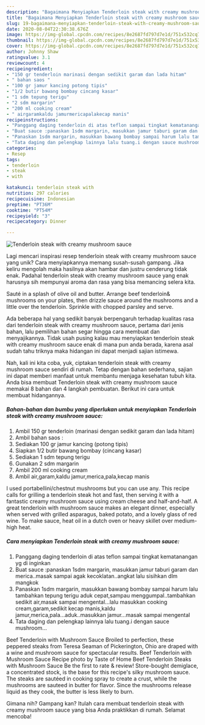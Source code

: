 ```yaml
---
description: "Bagaimana Menyiapkan Tenderloin steak with creamy mushroom sauce yang Lezat Sekali"
title: "Bagaimana Menyiapkan Tenderloin steak with creamy mushroom sauce yang Lezat Sekali"
slug: 19-bagaimana-menyiapkan-tenderloin-steak-with-creamy-mushroom-sauce-yang-lezat-sekali
date: 2020-08-04T22:30:38.676Z
image: https://img-global.cpcdn.com/recipes/8e2687fd797d7e1d/751x532cq70/tenderloin-steak-with-creamy-mushroom-sauce-foto-resep-utama.jpg
thumbnail: https://img-global.cpcdn.com/recipes/8e2687fd797d7e1d/751x532cq70/tenderloin-steak-with-creamy-mushroom-sauce-foto-resep-utama.jpg
cover: https://img-global.cpcdn.com/recipes/8e2687fd797d7e1d/751x532cq70/tenderloin-steak-with-creamy-mushroom-sauce-foto-resep-utama.jpg
author: Johnny Shaw
ratingvalue: 3.1
reviewcount: 4
recipeingredient:
- "150 gr tenderloin marinasi dengan sedikit garam dan lada hitam"
- " bahan saos "
- "100 gr jamur kancing potong tipis"
- "1/2 butir bawang bombay cincang kasar"
- "1 sdm tepung terigu"
- "2 sdm margarin"
- "200 ml cooking cream"
- " airgaramkaldu jamurmericapalakecap manis"
recipeinstructions:
- "Panggang daging tenderloin di atas teflon sampai tingkat kematanangan yg di inginkan"
- "Buat sauce :panaskan 1sdm margarin, masukkan jamur taburi garam dan merica..masak sampai agak kecoklatan..angkat lalu sisihkan dlm mangkok"
- "Panaskan 1sdm margarin, masukkan bawang bombay sampai harum lalu tambahkan tepung terigu aduk cepat,sampau menggumpal..tambahkan sedikit air,masak sampai mengental...lalu masukkan cooking cream,garam,sedikit kecap manis,kaldu jamur,merica,pala...aduk..masukkan jamur...masak sampai mengental"
- "Tata daging dan pelengkap lainnya lalu tuang.i dengan sauce mushroom..."
categories:
- Resep
tags:
- tenderloin
- steak
- with

katakunci: tenderloin steak with 
nutrition: 297 calories
recipecuisine: Indonesian
preptime: "PT36M"
cooktime: "PT54M"
recipeyield: "3"
recipecategory: Dinner

---
```



![Tenderloin steak with creamy mushroom sauce](https://img-global.cpcdn.com/recipes/8e2687fd797d7e1d/751x532cq70/tenderloin-steak-with-creamy-mushroom-sauce-foto-resep-utama.jpg)

Lagi mencari inspirasi resep tenderloin steak with creamy mushroom sauce yang unik? Cara menyiapkannya memang susah-susah gampang. Jika keliru mengolah maka hasilnya akan hambar dan justru cenderung tidak enak. Padahal tenderloin steak with creamy mushroom sauce yang enak harusnya sih mempunyai aroma dan rasa yang bisa memancing selera kita.

Sauté in a splash of olive oil and butter. Arrange beef tenderloin&amp; mushrooms on your plates, then drizzle sauce around the mushrooms and a little over the tenderloin. Sprinkle with chopped parsley and serve.

Ada beberapa hal yang sedikit banyak berpengaruh terhadap kualitas rasa dari tenderloin steak with creamy mushroom sauce, pertama dari jenis bahan, lalu pemilihan bahan segar hingga cara membuat dan menyajikannya. Tidak usah pusing kalau mau menyiapkan tenderloin steak with creamy mushroom sauce enak di mana pun anda berada, karena asal sudah tahu triknya maka hidangan ini dapat menjadi sajian istimewa.


Nah, kali ini kita coba, yuk, ciptakan tenderloin steak with creamy mushroom sauce sendiri di rumah. Tetap dengan bahan sederhana, sajian ini dapat memberi manfaat untuk membantu menjaga kesehatan tubuh kita. Anda bisa membuat Tenderloin steak with creamy mushroom sauce memakai 8 bahan dan 4 langkah pembuatan. Berikut ini cara untuk membuat hidangannya.

<!--inarticleads1-->

##### Bahan-bahan dan bumbu yang diperlukan untuk menyiapkan Tenderloin steak with creamy mushroom sauce:

1. Ambil 150 gr tenderloin (marinasi dengan sedikit garam dan lada hitam)
1. Ambil  bahan saos :
1. Sediakan 100 gr jamur kancing (potong tipis)
1. Siapkan 1/2 butir bawang bombay (cincang kasar)
1. Sediakan 1 sdm tepung terigu
1. Gunakan 2 sdm margarin
1. Ambil 200 ml cooking cream
1. Ambil  air,garam,kaldu jamur,merica,pala,kecap manis


I used portabellini/chestnut mushrooms but you can use any. This recipe calls for grilling a tenderloin steak hot and fast, then serving it with a fantastic creamy mushroom sauce using cream cheese and half-and-half. A great tenderloin with mushroom sauce makes an elegant dinner, especially when served with grilled asparagus, baked potato, and a lovely glass of red wine. To make sauce, heat oil in a dutch oven or heavy skillet over medium-high heat. 

<!--inarticleads2-->

##### Cara menyiapkan Tenderloin steak with creamy mushroom sauce:

1. Panggang daging tenderloin di atas teflon sampai tingkat kematanangan yg di inginkan
1. Buat sauce :panaskan 1sdm margarin, masukkan jamur taburi garam dan merica..masak sampai agak kecoklatan..angkat lalu sisihkan dlm mangkok
1. Panaskan 1sdm margarin, masukkan bawang bombay sampai harum lalu tambahkan tepung terigu aduk cepat,sampau menggumpal..tambahkan sedikit air,masak sampai mengental...lalu masukkan cooking cream,garam,sedikit kecap manis,kaldu jamur,merica,pala...aduk..masukkan jamur...masak sampai mengental
1. Tata daging dan pelengkap lainnya lalu tuang.i dengan sauce mushroom...


Beef Tenderloin with Mushroom Sauce Broiled to perfection, these peppered steaks from Teresa Seaman of Pickerington, Ohio are draped with a wine and mushroom sauce for spectacular results. Beef Tenderloin with Mushroom Sauce Recipe photo by Taste of Home Beef Tenderloin Steaks with Mushroom Sauce Be the first to rate &amp; review! Store-bought demiglace, a concentrated stock, is the base for this recipe&#39;s silky mushroom sauce. The steaks are sautéed in cooking spray to create a crust, while the mushrooms are sauteed in butter for flavor. Since the mushrooms release liquid as they cook, the butter is less likely to burn. 

Gimana nih? Gampang kan? Itulah cara membuat tenderloin steak with creamy mushroom sauce yang bisa Anda praktikkan di rumah. Selamat mencoba!
